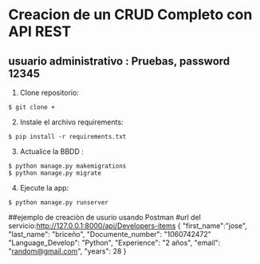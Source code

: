 # Creacion de un CRUD Completo con API REST


## usuario administrativo : Pruebas, password 12345
  
1. Clone repositorio:  
  
```console  
$ git clone +
```  
  
2. Instale el archivo requirements:  
  
```console  
$ pip install -r requirements.txt  
```  
  
3. Actualice la BBDD :   
   
```console  
$ python manage.py makemigrations   
$ python manage.py migrate   
```  
   
4. Ejecute la app:   
  
```console   
$ python manage.py runserver  
```   
##ejemplo de creaciòn de usurio usando Postman
#url del servicio:http://127.0.0.1:8000/api/Developers-items
{
	"first_name":"jose",
	"last_name": "briceño",
	"Documente_number": "1060742472"
	"Language_Develop": "Python",
	"Experience": "2 años",
	"email": "random@gmail.com",
	"years": 28
}

